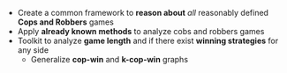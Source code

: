 
- Create a common framework to **reason about** _all_ reasonably defined **Cops and Robbers** games
- Apply **already known methods** to analyze cobs and robbers games
- Toolkit to analyze **game length** and if there exist **winning strategies** for any side
  - Generalize **cop-win** and **k-cop-win** graphs
